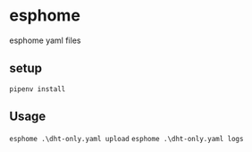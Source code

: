 # esphome
esphome yaml files

## setup
`pipenv install`

## Usage
`esphome .\dht-only.yaml upload`
`esphome .\dht-only.yaml logs`